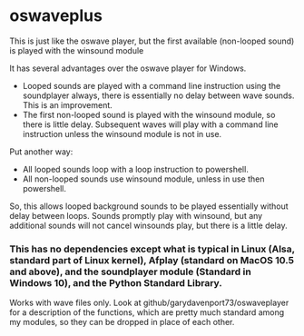 # oswaveplus
This is just like the oswave player, but the first available (non-looped sound) is played with the winsound module

It has several advantages over the oswave player for Windows.
- Looped sounds are played with a command line instruction using the soundplayer always, there is essentially no delay between wave sounds.  This is an improvement.
- The first non-looped sound is played with the winsound module, so there is little delay.  Subsequent waves will play with a command line instruction unless the winsound module is not in use.

Put another way:
- All looped sounds loop with a loop instruction to powershell.
- All non-looped sounds use winsound module, unless in use then powershell.

So, this allows looped background sounds to be played essentially without delay between loops.  Sounds promptly play with winsound, but any additional sounds will not cancel winsounds play, but there is a little delay.

### This has no dependencies except what is typical in Linux (Alsa, standard part of Linux kernel), Afplay (standard on MacOS 10.5 and above), and the soundplayer module (Standard in Windows 10), and the Python Standard Library.

Works with wave files only.  Look at github/garydavenport73/oswaveplayer for a description of the functions, which are pretty much standard among my modules, so they can be dropped in place of each other.

